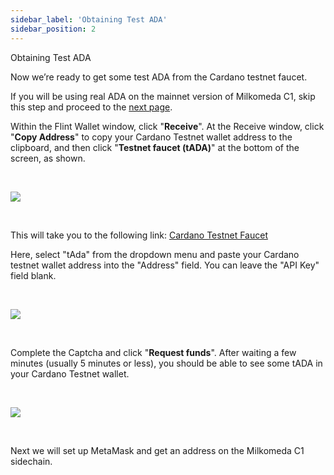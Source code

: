 ```yaml
---
sidebar_label: 'Obtaining Test ADA'
sidebar_position: 2
---
```




Obtaining Test ADA

Now we’re ready to get some test ADA from the Cardano testnet faucet.

If you will be using real ADA on the mainnet version of Milkomeda C1, skip this step and proceed to the [next page](https://app.gitbook.com/o/-MfdsevbmoLNqBTHHu39/s/iSJiJU03fzOYGsKJ0KBc/~/changes/lm3qf6K5JSD9HgKDOT0o/for-developers/configuring-metamask).

Within the Flint Wallet window, click "**Receive**". At the Receive window, click "**Copy Address**" to copy your Cardano Testnet wallet address to the clipboard, and then click "**Testnet faucet (tADA)**" at the bottom of the screen, as shown.

​

![](https://219607439-files.gitbook.io/~/files/v0/b/gitbook-x-prod.appspot.com/o/spaces%2FiSJiJU03fzOYGsKJ0KBc%2Fuploads%2FHFaUSW5NvRNCFsdnP3Hi%2Fimage.png?alt=media&token=9be937e5-29ca-4288-bacc-1848df56fbac)

​

This will take you to the following link: [Cardano Testnet Faucet](https://testnets.cardano.org/en/testnets/cardano/tools/faucet/)​

Here, select "tAda" from the dropdown menu and paste your Cardano testnet wallet address into the "Address" field. You can leave the "API Key" field blank.

​

![](https://219607439-files.gitbook.io/~/files/v0/b/gitbook-x-prod.appspot.com/o/spaces%2FiSJiJU03fzOYGsKJ0KBc%2Fuploads%2FJMglTXAi4AcUvbuD4kGb%2Fimage.png?alt=media&token=9aaf4c45-25d7-4f1e-ab57-b684f3067568)

​

Complete the Captcha and click "**Request funds**". After waiting a few minutes (usually 5 minutes or less), you should be able to see some tADA in your Cardano Testnet wallet.

​

![](https://219607439-files.gitbook.io/~/files/v0/b/gitbook-x-prod.appspot.com/o/spaces%2FiSJiJU03fzOYGsKJ0KBc%2Fuploads%2FM3Cu2Q015DjMEnLyFVDN%2Fimage.png?alt=media&token=4892da2c-4cf0-4381-88f8-d126fe2ded45)

​

Next we will set up MetaMask and get an address on the Milkomeda C1 sidechain.